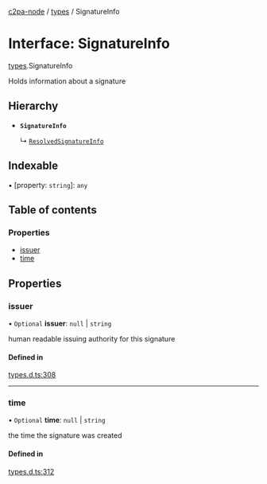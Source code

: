 [c2pa-node](../README.md) / [types](../modules/types.md) / SignatureInfo

# Interface: SignatureInfo

[types](../modules/types.md).SignatureInfo

Holds information about a signature

## Hierarchy

- **`SignatureInfo`**

  ↳ [`ResolvedSignatureInfo`](ResolvedSignatureInfo.md)

## Indexable

▪ [property: `string`]: `any`

## Table of contents

### Properties

- [issuer](types.SignatureInfo.md#issuer)
- [time](types.SignatureInfo.md#time)

## Properties

### issuer

• `Optional` **issuer**: ``null`` \| `string`

human readable issuing authority for this signature

#### Defined in

[types.d.ts:308](https://github.com/contentauth/c2pa-node/blob/17fd396/js-src/types.d.ts#L308)

___

### time

• `Optional` **time**: ``null`` \| `string`

the time the signature was created

#### Defined in

[types.d.ts:312](https://github.com/contentauth/c2pa-node/blob/17fd396/js-src/types.d.ts#L312)
